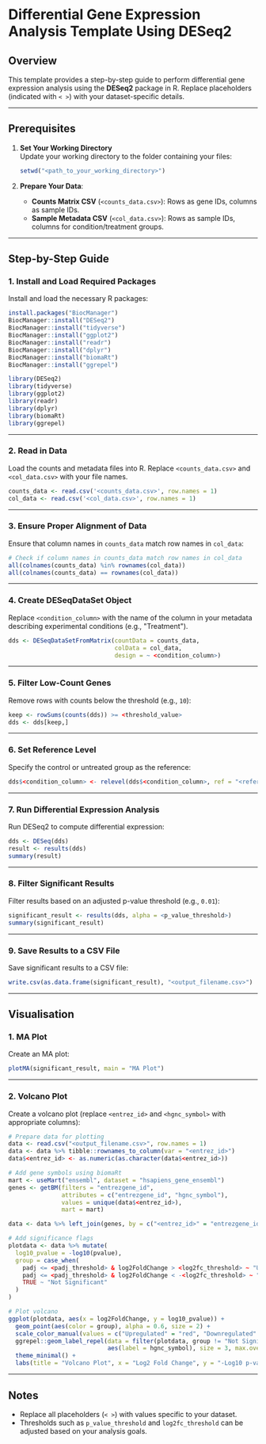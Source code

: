 
# Differential Gene Expression Analysis Template Using DESeq2

## Overview
This template provides a step-by-step guide to perform differential gene expression analysis using the **DESeq2** package in R. Replace placeholders (indicated with `< >`) with your dataset-specific details.

---

## Prerequisites

1. **Set Your Working Directory**  
   Update your working directory to the folder containing your files:
   ```r
   setwd("<path_to_your_working_directory>")
   ```

2. **Prepare Your Data**:
   - **Counts Matrix CSV** (`<counts_data.csv>`): Rows as gene IDs, columns as sample IDs.
   - **Sample Metadata CSV** (`<col_data.csv>`): Rows as sample IDs, columns for condition/treatment groups.

---

## Step-by-Step Guide

### 1. Install and Load Required Packages
Install and load the necessary R packages:
```r
install.packages("BiocManager")
BiocManager::install("DESeq2")
BiocManager::install("tidyverse")
BiocManager::install("ggplot2")
BiocManager::install("readr")
BiocManager::install("dplyr")
BiocManager::install("biomaRt")
BiocManager::install("ggrepel")

library(DESeq2)
library(tidyverse)
library(ggplot2)
library(readr)
library(dplyr)
library(biomaRt)
library(ggrepel)
```

---

### 2. Read in Data
Load the counts and metadata files into R. Replace `<counts_data.csv>` and `<col_data.csv>` with your file names.
```r
counts_data <- read.csv('<counts_data.csv>', row.names = 1)
col_data <- read.csv('<col_data.csv>', row.names = 1)
```

---

### 3. Ensure Proper Alignment of Data
Ensure that column names in `counts_data` match row names in `col_data`:
```r
# Check if column names in counts_data match row names in col_data
all(colnames(counts_data) %in% rownames(col_data))
all(colnames(counts_data) == rownames(col_data))
```

---

### 4. Create DESeqDataSet Object
Replace `<condition_column>` with the name of the column in your metadata describing experimental conditions (e.g., "Treatment").
```r
dds <- DESeqDataSetFromMatrix(countData = counts_data,
                              colData = col_data,
                              design = ~ <condition_column>)
```

---

### 5. Filter Low-Count Genes
Remove rows with counts below the threshold (e.g., `10`):
```r
keep <- rowSums(counts(dds)) >= <threshold_value>
dds <- dds[keep,]
```

---

### 6. Set Reference Level
Specify the control or untreated group as the reference:
```r
dds$<condition_column> <- relevel(dds$<condition_column>, ref = "<reference_condition>")
```

---

### 7. Run Differential Expression Analysis
Run DESeq2 to compute differential expression:
```r
dds <- DESeq(dds)
result <- results(dds)
summary(result)
```

---

### 8. Filter Significant Results
Filter results based on an adjusted p-value threshold (e.g., `0.01`):
```r
significant_result <- results(dds, alpha = <p_value_threshold>)
summary(significant_result)
```

---

### 9. Save Results to a CSV File
Save significant results to a CSV file:
```r
write.csv(as.data.frame(significant_result), "<output_filename.csv>")
```

---

## Visualisation

### 1. MA Plot
Create an MA plot:
```r
plotMA(significant_result, main = "MA Plot")
```

---

### 2. Volcano Plot
Create a volcano plot (replace `<entrez_id>` and `<hgnc_symbol>` with appropriate columns):
```r
# Prepare data for plotting
data <- read.csv("<output_filename.csv>", row.names = 1)
data <- data %>% tibble::rownames_to_column(var = "<entrez_id>")
data$<entrez_id> <- as.numeric(as.character(data$<entrez_id>))

# Add gene symbols using biomaRt
mart <- useMart("ensembl", dataset = "hsapiens_gene_ensembl")
genes <- getBM(filters = "entrezgene_id",
               attributes = c("entrezgene_id", "hgnc_symbol"),
               values = unique(data$<entrez_id>),
               mart = mart)

data <- data %>% left_join(genes, by = c("<entrez_id>" = "entrezgene_id"))

# Add significance flags
plotdata <- data %>% mutate(
  log10_pvalue = -log10(pvalue),
  group = case_when(
    padj <= <padj_threshold> & log2FoldChange > <log2fc_threshold> ~ "Upregulated",
    padj <= <padj_threshold> & log2FoldChange < -<log2fc_threshold> ~ "Downregulated",
    TRUE ~ "Not Significant"
  )
)

# Plot volcano
ggplot(plotdata, aes(x = log2FoldChange, y = log10_pvalue)) +
  geom_point(aes(color = group), alpha = 0.6, size = 2) +
  scale_color_manual(values = c("Upregulated" = "red", "Downregulated" = "blue", "Not Significant" = "black")) +
  ggrepel::geom_label_repel(data = filter(plotdata, group != "Not Significant"),
                            aes(label = hgnc_symbol), size = 3, max.overlaps = 10) +
  theme_minimal() +
  labs(title = "Volcano Plot", x = "Log2 Fold Change", y = "-Log10 p-value")
```

---

## Notes
- Replace all placeholders (`< >`) with values specific to your dataset.
- Thresholds such as `p_value_threshold` and `log2fc_threshold` can be adjusted based on your analysis goals.
